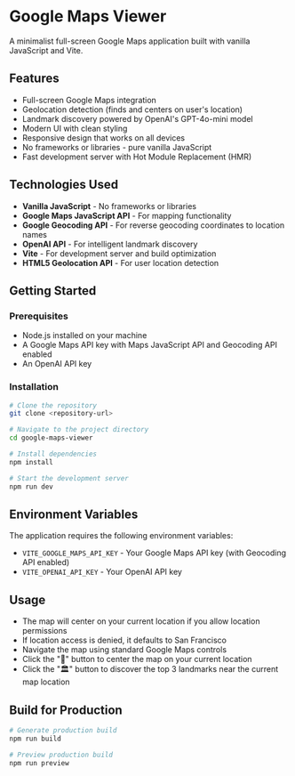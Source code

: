 # Google Maps Viewer

A minimalist full-screen Google Maps application built with vanilla JavaScript and Vite.

## Features

- Full-screen Google Maps integration
- Geolocation detection (finds and centers on user's location)
- Landmark discovery powered by OpenAI's GPT-4o-mini model
- Modern UI with clean styling
- Responsive design that works on all devices
- No frameworks or libraries - pure vanilla JavaScript
- Fast development server with Hot Module Replacement (HMR)

## Technologies Used

- **Vanilla JavaScript** - No frameworks or libraries
- **Google Maps JavaScript API** - For mapping functionality
- **Google Geocoding API** - For reverse geocoding coordinates to location names
- **OpenAI API** - For intelligent landmark discovery
- **Vite** - For development server and build optimization
- **HTML5 Geolocation API** - For user location detection

## Getting Started

### Prerequisites

- Node.js installed on your machine
- A Google Maps API key with Maps JavaScript API and Geocoding API enabled
- An OpenAI API key

### Installation

```bash
# Clone the repository
git clone <repository-url>

# Navigate to the project directory
cd google-maps-viewer

# Install dependencies
npm install

# Start the development server
npm run dev
```

## Environment Variables

The application requires the following environment variables:

- `VITE_GOOGLE_MAPS_API_KEY` - Your Google Maps API key (with Geocoding API enabled)
- `VITE_OPENAI_API_KEY` - Your OpenAI API key

## Usage

- The map will center on your current location if you allow location permissions
- If location access is denied, it defaults to San Francisco
- Navigate the map using standard Google Maps controls
- Click the "📍" button to center the map on your current location
- Click the "🏛️" button to discover the top 3 landmarks near the current map location

## Build for Production

```bash
# Generate production build
npm run build

# Preview production build
npm run preview
```
